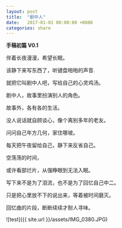```yaml
---
layout: post
title:  "剧中人"
date:   2017-01-01 00:00:00 +0800
categories: share
---
```


**手稿初篇  V0.1**


伴着长夜漫漫，希望长眠。

该静下来写东西了，听键盘啪啪的声音.

就把它叫剧中人吧，写给自己的心灵鸡汤。

剧中人，故事里扮演别人的角色。

故事外，各有各的生活。

没人说话就自顾谈心，像个离别多年的老友。

问问自己年方几何，家住哪坡。



每天把午夜留给自己，静下来反省自己。

空荡荡的时间，

或许看部烂片，从强睁眼到无法入眠。

写下来不是为了泪流，也不是为了回忆自己中二。

只是把心里放不下的说出来，等着被时间磨灭。

回忆曲的片段，断断续续才耐人寻味。

![test]({{ site.url }}/assets/IMG_0380.JPG)



